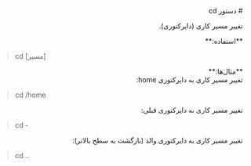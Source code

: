 <div dir="rtl">
# دستور cd

تغییر مسیر کاری (دایرکتوری). 
</div>

<div dir="rtl"> **استفاده:** </div>

> cd [مسیر]

<div dir="rtl"> **مثال‌ها:** </div>

<div dir="rtl"> تغییر مسیر کاری به دایرکتوری home: </div>

> cd /home

<div dir="rtl"> تغییر مسیر کاری به دایرکتوری قبلی: </div>

> cd -

<div dir="rtl"> تغییر مسیر کاری به دایرکتوری والد (بازگشت به سطح بالاتر): </div>

> cd ..
